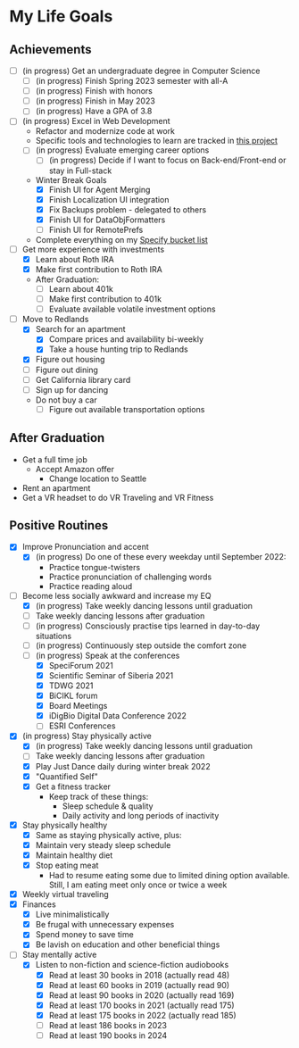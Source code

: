 # My Life Goals

## Achievements

- [ ] (in progress) Get an undergraduate degree in Computer Science
  - [ ] (in progress) Finish Spring 2023 semester with all-A
  - [ ] (in progress) Finish with honors
  - [ ] (in progress) Finish in May 2023
  - [ ] (in progress) Have a GPA of 3.8
- [ ] (in progress) Excel in Web Development
  - Refactor and modernize code at work
  - Specific tools and technologies to learn are tracked in
    [this project](https://github.com/maxxxxxdlp/code_share/projects/1)
  - [ ] (in progress) Evaluate emerging career options
    - [ ] (in progress) Decide if I want to focus on Back-end/Front-end or stay
          in Full-stack
  - Winter Break Goals
    - [x] Finish UI for Agent Merging
    - [x] Finish Localization UI integration
    - [x] Fix Backups problem - delegated to others
    - [x] Finish UI for DataObjFormatters
    - [ ] Finish UI for RemotePrefs
  - Complete everything on my [Specify bucket
      list](https://github.com/specify/specify7/milestone/40)
- [ ] Get more experience with investments
  - [x] Learn about Roth IRA
  - [x] Make first contribution to Roth IRA
  - After Graduation:
    - [ ] Learn about 401k
    - [ ] Make first contribution to 401k
    - [ ] Evaluate available volatile investment options
- [ ] Move to Redlands
  - [x] Search for an apartment
    - [x] Compare prices and availability bi-weekly
    - [x] Take a house hunting trip to Redlands
  - [x] Figure out housing
  - [ ] Figure out dining
  - [ ] Get California library card
  - [ ] Sign up for dancing
  - Do not buy a car
    - [ ] Figure out available transportation options

## After Graduation
- Get a full time job
  - Accept Amazon offer
    - Change location to Seattle
- Rent an apartment
- Get a VR headset to do VR Traveling and VR Fitness

## Positive Routines

- [x] Improve Pronunciation and accent
  - [x] (in progress) Do one of these every weekday until September 2022:
    - Practice tongue-twisters
    - Practice pronunciation of challenging words
    - Practice reading aloud
- [ ] Become less socially awkward and increase my EQ
  - [x] (in progress) Take weekly dancing lessons until graduation
  - [ ] Take weekly dancing lessons after graduation
  - [ ] (in progress) Consciously practise tips learned in day-to-day situations
  - [ ] (in progress) Continuously step outside the comfort zone
  - [ ] (in progress) Speak at the conferences
    - [x] SpeciForum 2021
    - [x] Scientific Seminar of Siberia 2021
    - [x] TDWG 2021
    - [x] BiCIKL forum
    - [x] Board Meetings
    - [x] iDigBio Digital Data Conference 2022
    - [ ] ESRI Conferences
- [x] (in progress) Stay physically active
  - [x] (in progress) Take weekly dancing lessons until graduation
  - [ ] Take weekly dancing lessons after graduation
  - [x]  Play Just Dance daily during winter break 2022
  - [x] "Quantified Self"
  - [x] Get a fitness tracker
    - Keep track of these things:
      - Sleep schedule & quality
      - Daily activity and long periods of inactivity
- [x] Stay physically healthy
  - [x] Same as staying physically active, plus:
  - [x] Maintain very steady sleep schedule
  - [x] Maintain healthy diet
  - [x] Stop eating meat
    - Had to resume eating some due to limited dining option available.
        Still, I am eating meet only once or twice a week
- [x] Weekly virtual traveling
- [x] Finances
  - [x] Live minimalistically
  - [x] Be frugal with unnecessary expenses
  - [x] Spend money to save time
  - [x] Be lavish on education and other beneficial things
- [ ] Stay mentally active
  - [x] Listen to non-fiction and science-fiction audiobooks
    - [x] Read at least 30 books in 2018 (actually read 48)
    - [x] Read at least 60 books in 2019 (actually read 90)
    - [x] Read at least 90 books in 2020 (actually read 169)
    - [x] Read at least 170 books in 2021 (actually read 175)
    - [x] Read at least 175 books in 2022 (actually read 185)
    - [ ] Read at least 186 books in 2023
    - [ ] Read at least 190 books in 2024
